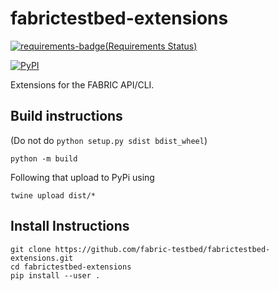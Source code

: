 # fabrictestbed-extensions

[![requirements-badge](Requirements Status)][requirements]

[![PyPI](https://img.shields.io/pypi/v/fabrictestbed-extensions?style=plastic)](https://pypi.org/project/fabrictestbed-extensions/)

Extensions for the FABRIC API/CLI.  

## Build instructions
(Do not do `python setup.py sdist bdist_wheel`)
```
python -m build
```
Following that upload to PyPi using
```
twine upload dist/*
```

## Install Instructions
```
git clone https://github.com/fabric-testbed/fabrictestbed-extensions.git 
cd fabrictestbed-extensions
pip install --user .
```

<!-- Badges -->

[requirements]: https://requires.io/github/fabric-testbed/fabrictestbed-extensions/requirements/?branch=main
[requirements-badge]: https://requires.io/github/fabric-testbed/fabrictestbed-extensions/requirements.svg?branch=main

